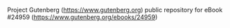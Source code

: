 Project Gutenberg (https://www.gutenberg.org) public repository for eBook #24959 (https://www.gutenberg.org/ebooks/24959)
